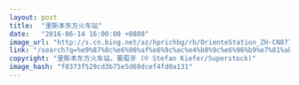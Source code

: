 ```yaml
---
layout: post
title:  "里斯本东方火车站"
date:   "2016-06-14 16:00:00 +0800"
image_url: "http://s.cn.bing.net/az/hprichbg/rb/OrienteStation_ZH-CN8775637045_1920x1080.jpg"
link: "/search?q=%e9%87%8c%e6%96%af%e6%9c%ac%e4%b8%9c%e6%96%b9%e7%81%ab%e8%bd%a6%e7%ab%99&form=pgbar1&mkt=zh-cn"
copyright: "里斯本东方火车站，葡萄牙 (© Stefan Kiefer/Superstock)"
image_hash: "f0373f529cd3b75e5d69dcef4fd0a131"
---
```

